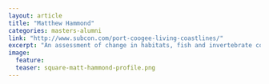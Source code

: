 ```yaml
---
layout: article
title: "Matthew Hammond"
categories: masters-alumni
link: "http://www.subcon.com/port-coogee-living-coastlines/"
excerpt: "An assessment of change in habitats, fish and invertebrate communities following installation of an artificial reef (2018)"
image:
  feature: 
  teaser: square-matt-hammond-profile.png
---
```

